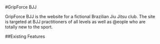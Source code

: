#GripForce BJJ

GripForce BJJ is the website for a fictional Brazilian Jiu Jitsu club. The site is targeted at BJJ practitioners of all levels as well as @eople who are totally new to the sport.


##Existing Features

